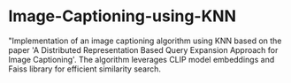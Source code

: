 # Image-Captioning-using-KNN
"Implementation of an image captioning algorithm using KNN based on the paper 'A Distributed Representation Based Query Expansion Approach for Image Captioning'. The algorithm leverages CLIP model embeddings and Faiss library for efficient similarity search. 

